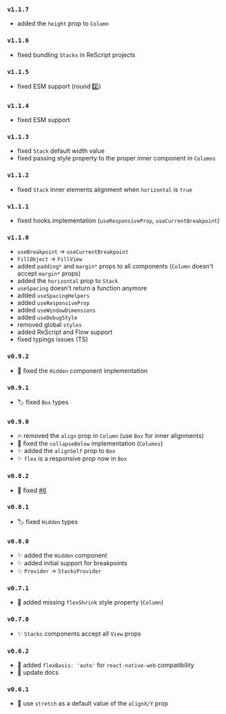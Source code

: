 ### `v1.1.7`

- added the `height` prop to `Column`

### `v1.1.6`

- fixed bundling `Stacks` in ReScript projects

### `v1.1.5`

- fixed ESM support (round 2️⃣)

### `v1.1.4`

- fixed ESM support

### `v1.1.3`

- fixed `Stack` default width value
- fixed passing style property to the proper inner component in `Columns`

### `v1.1.2`

- fixed `Stack` inner elements alignment when `horizontal` is `true`

### `v1.1.1`

- fixed hooks implementation (`useResponsiveProp`, `useCurrentBreakpoint`)

### `v1.1.0`

- `useBreakpoint` → `useCurrentBreakpoint`
- `FillObject` → `FillView`
- added `padding*` and `margin*` props to all components (`Column` doesn't accept `margin*` props)
- added the `horizontal` prop to `Stack`
- `useSpacing` doesn't return a function anymore
- added `useSpacingHelpers`
- added `useResponsiveProp`
- added `useWindowDimensions`
- added `useDebugStyle`
- removed global `styles`
- added ReScript and Flow support
- fixed typings issues (TS)

### `v0.9.2`

- 🐛 fixed the `Hidden` component implementation

### `v0.9.1`

- 🏷️ fixed `Box` types

### `v0.9.0`

- 🔥 removed the `align` prop in `Column` (use `Box` for inner alignments)
- 🐛 fixed the `collapseBelow` implementation (`Columns`)
- ✨ added the `alignSelf` prop to `Box`
- ✨ `flex` is a responsive prop now in `Box`

### `v0.8.2`

- 🐛 fixed [#6](https://github.com/mobily/stacks/issues/6)

### `v0.8.1`

- 🏷️ fixed `Hidden` types

### `v0.8.0`

- ✨ added the `Hidden` component
- ✨ added initial support for breakpoints
- 💥 `Provider` → `StacksProvider`

### `v0.7.1`

- 🐛 added missing `flexShrink` style property (`Column`)
### `v0.7.0`

- ✨ `Stacks` components accept all `View` props

### `v0.6.2`

- 🔧 added `flexBasis: 'auto'` for `react-native-web` compatibility
- 📝 update docs

### `v0.6.1`

- 🔧 use `stretch` as a default value of the `alignX/Y` prop
